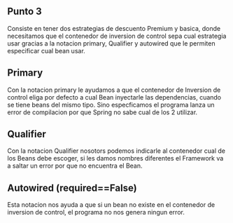 ## Punto 3

Consiste en tener dos estrategias de descuento Premium y basica, donde necesitamos que el contenedor de inversion de control 
sepa cual estrategia usar gracias a la notacion primary, Qualifier y autowired que le permiten especificar cual bean usar. 

## Primary

Con la notacion primary le ayudamos a que el contenedor de Inversion de control eliga por defecto a cual  Bean inyectarle las dependencias, cuando se tiene beans del mismo tipo.
 Sino especficamos el programa lanza un error de compilacion por que Spring no sabe cual de los 2 utilizar.

## Qualifier

Con la notacion Qualifier nosotors  podemos indicarle al contenedor cual de los Beans debe escoger, si les damos nombres diferentes el 
Framework va a saltar un error por que no encuentra el Bean.

## Autowired (required==False)

Esta notacion nos ayuda a que si un bean no existe en el contenedor de inversion de control, el programa no nos genera ningun error.
